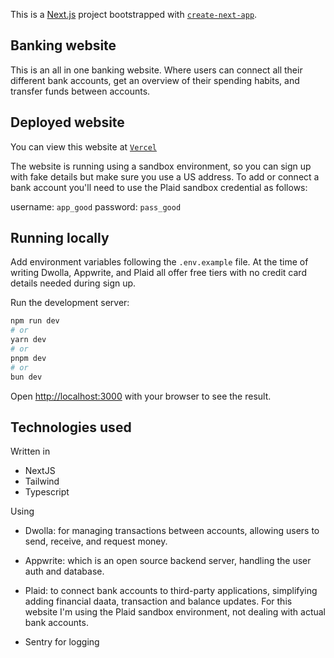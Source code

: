 This is a [Next.js](https://nextjs.org) project bootstrapped with [`create-next-app`](https://nextjs.org/docs/app/api-reference/cli/create-next-app).

## Banking website

This is an all in one banking website. Where users can connect all their different bank accounts, get an overview of their spending habits, and transfer funds between accounts.

## Deployed website

You can view this website at [`Vercel`](https://banking-neon-kappa.vercel.app/)

The website is running using a sandbox environment, so you can sign up with fake details but make sure you use a US address.
To add or connect a bank account you'll need to use the Plaid sandbox credential as follows:

username: `app_good`
password: `pass_good`

## Running locally

Add environment variables following the `.env.example` file.
At the time of writing Dwolla, Appwrite, and Plaid all offer free tiers with no credit card details needed during sign up.

Run the development server:

```bash
npm run dev
# or
yarn dev
# or
pnpm dev
# or
bun dev
```

Open [http://localhost:3000](http://localhost:3000) with your browser to see the result.

## Technologies used

Written in

- NextJS
- Tailwind
- Typescript

Using

- Dwolla: for managing transactions between accounts, allowing users to send, receive, and request money.
- Appwrite: which is an open source backend server, handling the user auth and database.
- Plaid: to connect bank accounts to third-party applications, simplifying adding financial daata, transaction and balance updates. For this website I'm using the Plaid sandbox environment, not dealing with actual bank accounts.

- Sentry for logging

